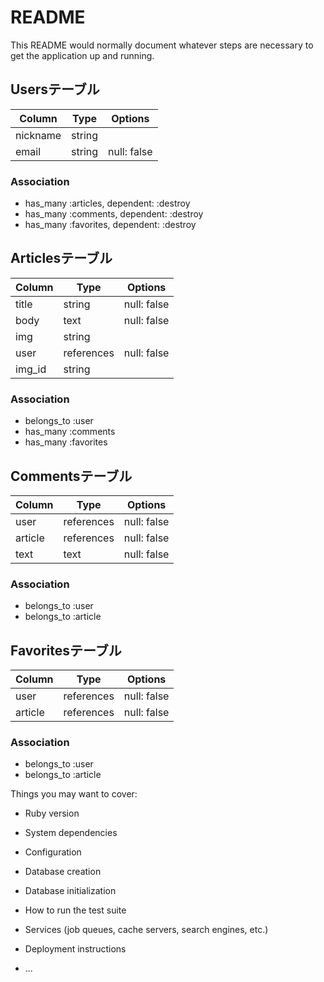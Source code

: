 # README

This README would normally document whatever steps are necessary to get the
application up and running.

## Usersテーブル
|Column|Type|Options|
|------|----|-------|
|nickname|string||
|email|string|null: false|
### Association
- has_many :articles, dependent: :destroy
- has_many :comments, dependent: :destroy
- has_many :favorites, dependent: :destroy


## Articlesテーブル
|Column|Type|Options|
|------|----|-------|
|title|string|null: false|
|body|text|null: false|
|img|string||
|user|references|null: false|
|img_id|string||
### Association
- belongs_to :user
- has_many :comments
- has_many :favorites


## Commentsテーブル
|Column|Type|Options|
|------|----|-------|
|user|references|null: false|
|article|references|null: false|
|text|text|null: false|
### Association
- belongs_to :user
- belongs_to :article


## Favoritesテーブル
|Column|Type|Options|
|------|----|-------|
|user|references|null: false|
|article|references|null: false|
### Association
- belongs_to :user
- belongs_to :article


Things you may want to cover:

* Ruby version

* System dependencies

* Configuration

* Database creation

* Database initialization

* How to run the test suite

* Services (job queues, cache servers, search engines, etc.)

* Deployment instructions

* ...
